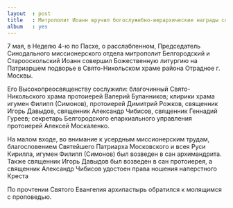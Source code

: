 ```yaml
---
layout  : post
title   : Митрополит Иоанн вручил богослужебно-иерархические награды сотрудникам Синодального миссионерского отдела
album   : yes
---
```

7 мая, в Неделю 4-ю по Пасхе, о расслабленном, Председатель Синодального миссионерского отдела митрополит Белгородский и Старооскольский Иоанн совершил Божественную литургию на Патриаршем подворье в Свято-Никольском храме района Отрадное г. Москвы.

Его Высокопреосвященству сослужили: благочинный Свято-Никольского храма протоиерей Валерий Буланников; клирики храма игумен Филипп (Симонов), протоиерей Димитрий Рожков, священник Игорь Давыдов, священник Александр Чибисов, священник Геннадий Гуреев; секретарь Белгородского епархиального управления протоиерей Алексей Москаленко.

На малом входе, во внимание к усердным миссионерским трудам, благословением Святейшего Патриарха Московского и всея Руси Кирилла, игумен Филипп (Симонов) был возведен в сан архимандрита. Также священник Игорь Давыдов был возведен в сан протоиерея, а священник Александр Чибисов удостоен права ношения наперстного Креста

По прочтении Святого Евангелия архипастырь обратился к молящимся с проповедью.
